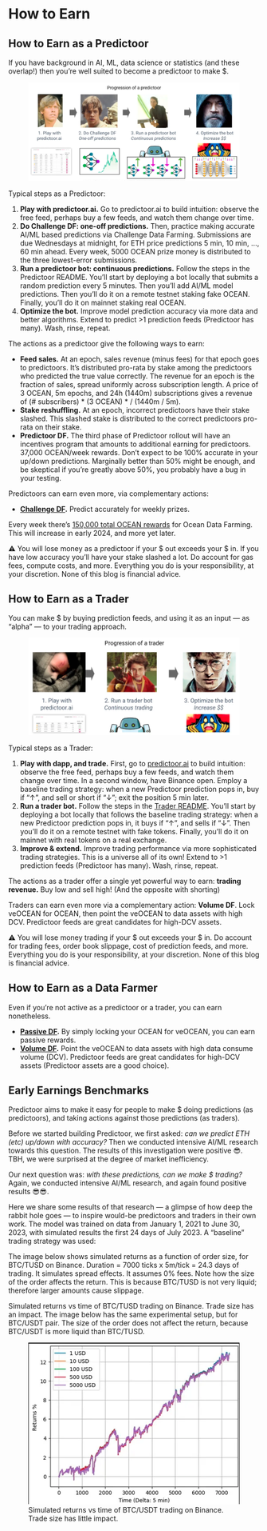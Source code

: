# How to Earn

## How to Earn as a Predictoor
If you have background in AI, ML, data science or statistics (and these overlap!) then you’re well suited to become a predictoor to make \$.

<figure><img src="../.gitbook/assets/predictoor/progression_of_a_predictoor.png" alt=""></figure>

Typical steps as a Predictoor:
1. **Play with predictoor.ai.** Go to predictoor.ai to build intuition: observe the free feed, perhaps buy a few feeds, and watch them change over time.
1. **Do Challenge DF: one-off predictions.** Then, practice making accurate AI/ML based predictions via Challenge Data Farming. Submissions are due Wednesdays at midnight, for ETH price predictions 5 min, 10 min, …, 60 min ahead. Every week, 5000 OCEAN prize money is distributed to the three lowest-error submissions.
1. **Run a predictoor bot: continuous predictions.** Follow the steps in the Predictoor README. You’ll start by deploying a bot locally that submits a random prediction every 5 minutes. Then you’ll add AI/ML model predictions. Then you’ll do it on a remote testnet staking fake OCEAN. Finally, you’ll do it on mainnet staking real OCEAN.
1. **Optimize the bot.** Improve model prediction accuracy via more data and better algorithms. Extend to predict >1 prediction feeds (Predictoor has many). Wash, rinse, repeat.  

The actions as a predictoor give the following ways to earn:  

* **Feed sales.** At an epoch, sales revenue (minus fees) for that epoch goes to predictoors. It’s distributed pro-rata by stake among the predictoors who predicted the true value correctly. The revenue for an epoch is the fraction of sales, spread uniformly across subscription length. A price of 3 OCEAN, 5m epochs, and 24h (1440m) subscriptions gives a revenue of (# subscribers) * (3 OCEAN) * / (1440m / 5m).
* **Stake reshuffling.** At an epoch, incorrect predictoors have their stake slashed. This slashed stake is distributed to the correct predictoors pro-rata on their stake.
* **Predictoor DF.** The third phase of Predictoor rollout will have an incentives program that amounts to additional earning for predictoors. 37,000 OCEAN/week rewards.
Don’t expect to be 100% accurate in your up/down predictions. Marginally better than 50% might be enough, and be skeptical if you’re greatly above 50%, you probably have a bug in your testing.

Predictoors can earn even more, via complementary actions:
* **[Challenge DF](../rewards/df-intro.md#what-is-challenge-df).** Predict accurately for weekly prizes. 

Every week there’s [150,000 total OCEAN rewards](../rewards/df-intro.md#reward-schedule) for Ocean Data Farming. This will increase in early 2024, and more yet later.

⚠️ You will lose money as a predictoor if your \$ out exceeds your \$ in. If you have low accuracy you’ll have your stake slashed a lot. Do account for gas fees, compute costs, and more. Everything you do is your responsibility, at your discretion. None of this blog is financial advice.

## How to Earn as a Trader

You can make \$ by buying prediction feeds, and using it as an input — as “alpha” — to your trading approach.

<figure><img src="../.gitbook/assets/predictoor/progression_of_a_trader.png" alt=""></figure>

Typical steps as a Trader:
1. **Play with dapp, and trade.** First, go to [predictoor.ai](https://test.predictoor.ai/) to build intuition: observe the free feed, perhaps buy a few feeds, and watch them change over time. In a second window, have Binance open. Employ a baseline trading strategy: when a new Predictoor prediction pops in, buy if “↑”, and sell or short if “↓”; exit the position 5 min later.  
1. **Run a trader bot.** Follow the steps in the [Trader README](https://github.com/oceanprotocol/pdr-backend/blob/main/READMEs/trader.md). You’ll start by deploying a bot locally that follows the baseline trading strategy: when a new Predictoor prediction pops in, it buys if “↑”, and sells if “↓”. Then you’ll do it on a remote testnet with fake tokens. Finally, you’ll do it on mainnet with real tokens on a real exchange.  
1. **Improve & extend.** Improve trading performance via more sophisticated trading strategies. This is a universe all of its own! Extend to >1 prediction feeds (Predictoor has many). Wash, rinse, repeat.  

The actions as a trader offer a single yet powerful way to earn: **trading revenue.** Buy low and sell high! (And the opposite with shorting)  

Traders can earn even more via a complementary action: **Volume DF**. Lock veOCEAN for OCEAN, then point the veOCEAN to data assets with high DCV. Predictoor feeds are great candidates for high-DCV assets.  

⚠️ You will lose money trading if your \$ out exceeds your \$ in. Do account for trading fees, order book slippage, cost of prediction feeds, and more. Everything you do is your responsibility, at your discretion. None of this blog is financial advice.  

## How to Earn as a Data Farmer

Even if you’re not active as a predictoor or a trader, you can earn nonetheless.

* **[Passive DF](../rewards/df-intro.md#what-are-passive-rewards).** By simply locking your OCEAN for veOCEAN, you can earn passive rewards.  
* **[Volume DF](../rewards/df-intro.md#what-are-active-rewards).** Point the veOCEAN to data assets with high data consume volume (DCV). Predictoor feeds are great candidates for high-DCV assets (Predictoor assets are a good choice).  

## Early Earnings Benchmarks

Predictoor aims to make it easy for people to make \$ doing predictions (as predictoors), and taking actions against those predictions (as traders).

Before we started building Predictoor, we first asked: _can we predict ETH (etc) up/down with accuracy?_ Then we conducted intensive AI/ML research towards this question. The results of this investigation were positive 😎. TBH, we were surprised at the degree of market inefficiency.

Our next question was: _with these predictions, can we make \$ trading?_ Again, we conducted intensive AI/ML research, and again found positive results 😎😎.

Here we share some results of that research — a glimpse of how deep the rabbit hole goes — to inspire would-be predictoors and traders in their own work. The model was trained on data from January 1, 2021 to June 30, 2023, with simulated results the first 24 days of July 2023. A “baseline” trading strategy was used:

The image below shows simulated returns as a function of order size, for BTC/TUSD on Binance. Duration = 7000 ticks x 5m/tick = 24.3 days of trading. It simulates spread effects. It assumes 0% fees. Note how the size of the order affects the return. This is because BTC/TUSD is not very liquid; therefore larger amounts cause slippage.

Simulated returns vs time of BTC/TUSD trading on Binance. Trade size has an impact.
The image below has the same experimental setup, but for BTC/USDT pair. The size of the order does not affect the return, because BTC/USDT is more liquid than BTC/TUSD.

<figure><img src="../.gitbook/assets/predictoor/simulated_returns_btc_usdt.png" alt=""><figcaption>Simulated returns vs time of BTC/USDT trading on Binance. Trade size has little impact.</figcaption></figure>
